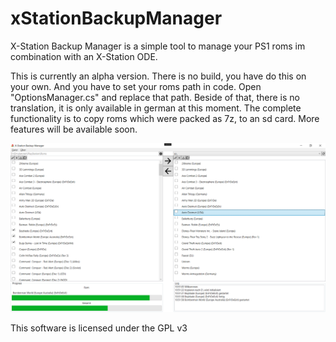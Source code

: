 # xStationBackupManager
X-Station Backup Manager is a simple tool to manage your PS1 roms im combination with an X-Station ODE.

This is currently an alpha version. There is no build, you have do this on your own. And you have to set your roms path in code.
Open "OptionsManager.cs" and replace that path. Beside of that, there is no translation, it is only available in german at this moment.
The complete functionality is to copy roms which were packed as 7z, to an sd card. More features will be available soon.

![Beautiful Image of an beautiful software](Screenshot.png)

This software is licensed under the GPL v3